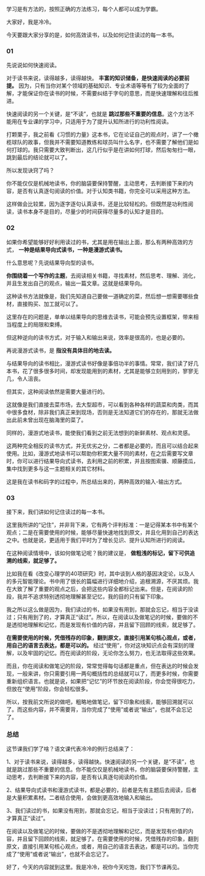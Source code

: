 学习是有方法的，按照正确的方法练习，每个人都可以成为学霸。

大家好，我是冷冷。

今天要跟大家分享的是，如何高效读书，以及如何记住读过的每一本书。

### 01

先说说如何快速阅读。

对于读书来说，读得越多，读得越快。 **丰富的知识储备，是快速阅读的必要前提。** 因为，只有当你对某个领域的基础知识、专业术语等等有了较为全面的了解，才能保证你在读书的时候，不需要纠结于字句的意思，而是快速理解和往后推进。

快速阅读的另一个关键，是“不读”，也就是 **跳过那些不重要的信息**。这个方法不能用在专业课的学习中，只适用于为了提升认知所进行的功利性阅读。

打颗栗子，我之前看《习惯的力量》这本书，它在论证自己的观点时，讲了一个橄榄球队的故事，但我并不需要知道教练和球员叫什么名字，也不需要了解他们是如何打球的。我只需要大致判断出，这几行似乎是在讲如何打球，然后匆匆扫一眼，跳到最后的结论就可以了。

所以发现诀窍了吗？

你不能仅仅是机械地读书，你的脑袋要保持警醒，主动思考，去判断接下来的内容，是否有认真逐句阅读的价值。对于认知类书籍，你完全可以采用这种方法。

这样做会比较累，因为逐字逐句认真读书，还是比较轻松的。但既然是功利性阅读，读书本身不是目的，尽量少的时间获得尽量多的认知才是目的。

### 02

如果你希望能够好好利用读过的书，尤其是用在输出上面，那么有两种高效的方式， **一种是结果导向式读书，一种是漫游式读书。**

什么意思呢？先说结果导向型的读书。

**你围绕着一个写作的主题**，去阅读相关书籍，寻找素材，然后思考、理解、消化，并且生发出自己的观点，输出一篇文章。这就是结果导向。

这种读书方法就像是，我们先知道自己要做一道确定的菜，然后想一想需要哪些食材，直接购买、加工就可以了。

这里存在的问题是，单单以结果导向的思维去读书，可能会预先设置框架，带来相当程度上的局限和束缚。

但这种逆向的读书方式，对于输入和输出来说，效率是很高的，也是必要的。

再说漫游式读书，是 **指没有具体目的地去读。**

与结果导向的读书相比，漫游式读书好像是事倍功半的事情。常常，我们读了好几本书，花了很多很多时间，却发现能用到的素材，尤其是能够立刻用到的，寥寥无几，令人沮丧。

但其实，这种阅读依然是需要大量进行的。

这就像是我们直接去菜市场，去大型超市，可以看到各种各样的蔬菜和肉类，而其中很多食材，除非我们真正来到现场，否则是无法知道它们的存在的，那就无法做出此前未曾出现在脑海里的菜了。

同样的，漫游式地读书，能使我们看到之前无法想到的新鲜素材、观点和灵感。

这两种完全相反的读书方式，并无优劣之分，二者都是必要的，而且可以结合起来使用。比如，漫游式地读书可以帮助你积累大量不同的素材，在之后需要写文章时，你可以进行结果导向式读书，去利用之前的积累，并且按图索骥、顺藤摸瓜，集中找到更多与这一主题相关的其它材料。

这是我在读书和码字的过程中，所总结出来的，两种高效的输入-输出方式。

### 03

接下来，我们讲如何记住读过的每一本书。

这里我所讲的“记住”，并非背下来，它有两个评判标准：一是记得某本书中有某个观点；二是在需要使用的时候，能够尽量快速地找到原文，并且化用到自己的表达之中。也就是说，更适用于我们平时为了增长见识、提升认知所进行的阅读。

在这种阅读情境中，该如何做笔记呢？我的建议是， **做粗浅的标记，留下可供追溯的线索，就足够了。**

比如我在看《改变心理学的40项研究》时，其中谈到人格的基因决定论，以及人的多元智能理论。书中用了很长的篇幅进行详细地介绍，追根溯源，不厌其烦。我在大致了解了重要的观点之后，会把这些内容全都标记出来。但是，在阅读的阶段，我并不追求特别透彻地理解甚至记忆，我的目的只有留下印象。

我之所以这么做是因为，我们读过的书，如果没有用到，那就会忘记，相当于没读过；只有用到了的，才算真正“读过”。所以，在阅读以及做笔记的时候，要做的不是透彻地理解和记忆，而是发现有价值的内容，并且留下回顾的线索，就足够了。

**在需要使用的时候，凭借残存的印象，翻到原文，直接引用某句核心观点，或者，用自己的语言去表达，都是可以的。** 经过“使用”，你对这块知识点会有深刻的理解，以及牢固的记忆。而在阅读的阶段，无论你怎么努力，也无法取得这些效果。

而且，你在阅读和做笔记的阶段，常常觉得每句话都是重点，但在表达的时候会发现，一般来讲，你只需要引用一两句概括性的总结就可以了，而更多时候，你需要重新组织语言。也就是说，如果把“记忆”的环节放在阅读阶段，你会觉得很吃力，但放在“使用”阶段，你会轻松很多。

所以，按我前文所说的做吧，粗略地做笔记，留下印象和线索，能够回溯就可以了。而这些内容，并不需要背，当你完成了“使用”或者说“输出”，也就不会忘记了。

### 总结

这节课我们学了啥？语文课代表冷冷的例行总结来了：

1、对于读书来说，读得越多，读得越快。快速阅读的另一个关键，是“不读”，也就是跳过那些不重要的信息。你不能仅仅是机械地读书，你的脑袋要保持警醒，主动思考，去判断接下来的内容，是否有认真逐句阅读的价值。

2、结果导向式读书和漫游式读书，都是必要的，前者是先有主题后去阅读，后者是大量积累素材。二者结合使用，会做到更高效地输入和输出。

3、我们读过的书，如果没有用到，那就会忘记，相当于没读过；只有用到了的，才算真正“读过”。

在阅读以及做笔记的时候，要做的不是透彻地理解和记忆，而是发现有价值的内容，并且留下回顾的线索，就足够了。在需要使用的时候，凭借残存的印象，翻到原文，直接引用某句核心观点，或者，用自己的语言去表达，都是可以的。当你完成了“使用”或者说“输出”，也就不会忘记了。

好了，今天的内容就到这里。我是冷冷，祝你今天吃饱，我们下节课再见。